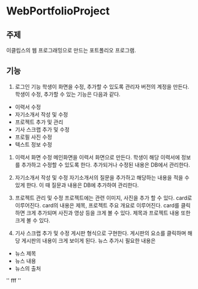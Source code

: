 # WebPortfolioProject

## 주제
이클립스의 웹 프로그래밍으로 만드는 포트폴리오 프로그램.

## 기능
1. 로그인 기능
학생이 화면을 수정, 추가할 수 있도록 관리자 버전의 계정을 만든다.
학생이 수정, 추가할 수 있는 기능은 다음과 같다.
- 이력서 수정
- 자기소개서 작성 및 수정
- 프로젝트 추가 및 관리
- 기사 스크랩 추가 및 수정
- 프로필 사진 수정
- 텍스트 정보 수정

1. 이력서 화면 수정
메인화면을 이력서 화면으로 만든다.
학생이 해당 이력서에 정보를 추가하고 수정할 수 있도록 한다.
추가되거나 수정된 내용은 DB에서 관리한다.

2. 자기소개서 작성 및 수정
자기소개서의 질문을 추가하고 해당하는 내용을 적을 수 있게 한다.
이 때 질문과 내용은 DB에 추가하여 관리한다.

3. 프로젝트 관리 및 수정
프로젝트에는 관련 이미지, 사진을 추가 할 수 있다.
card로 이루어진다.
card의 내용은 제목, 프로젝트 주요 개요로 이루어진다.
card를 클릭하면 크게 추가되며 사진과 영상 등을 크게 볼 수 있다.
제목과 프로젝트 내용 또한 크게 볼 수 있다.

4. 기사 스크랩 추가 및 수정
게시판 형식으로 구현한다.
게시판의 요소를 클릭하며 해당 게시판의 내용이 크게 보이게 된다.
뉴스 추가시 필요한 내용은
- 뉴스 제목
- 뉴스 내용
- 뉴스의 출처

''
fff
''
